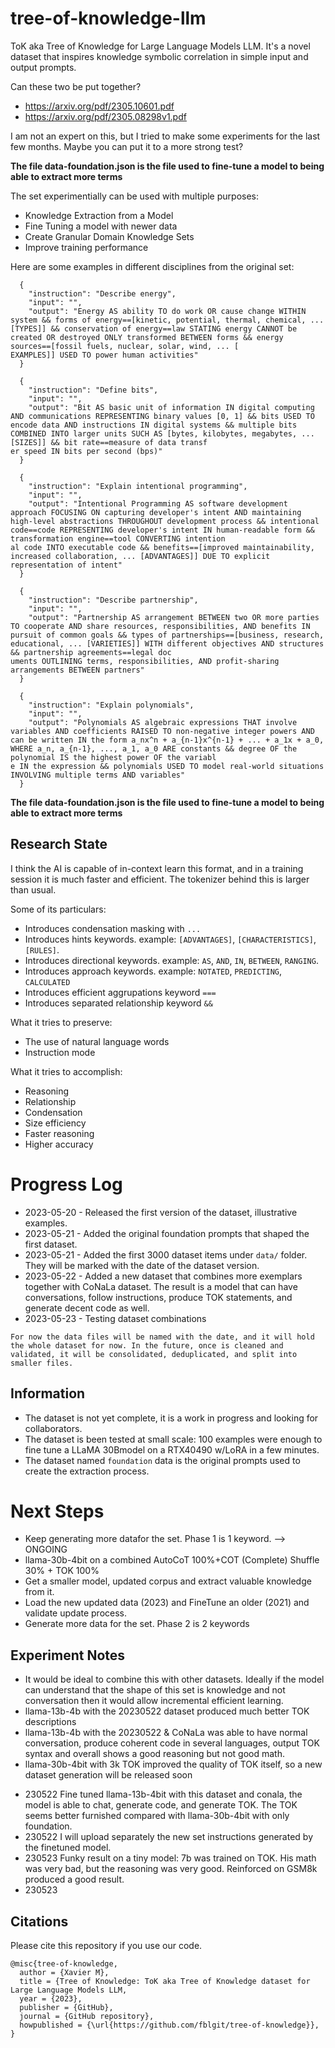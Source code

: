 # tree-of-knowledge-llm
ToK aka Tree of Knowledge for Large Language Models LLM. It's a novel dataset that inspires knowledge symbolic correlation in simple input and output prompts.

Can these two be put together?

* https://arxiv.org/pdf/2305.10601.pdf
* https://arxiv.org/pdf/2305.08298v1.pdf

I am not an expert on this, but I tried to make some experiments for the last few months. Maybe you can put it to a more strong test?

**The file data-foundation.json is the file used to fine-tune a model to being able to extract more terms**

The set experimentially can be used with multiple purposes:

* Knowledge Extraction from a Model
* Fine Tuning a model with newer data
* Create Granular Domain Knowledge Sets
* Improve training performance

Here are some examples in different disciplines from the original set:

```
  {
    "instruction": "Describe energy",
    "input": "",
    "output": "Energy AS ability TO do work OR cause change WITHIN system && forms of energy==[kinetic, potential, thermal, chemical, ... [TYPES]] && conservation of energy==law STATING energy CANNOT be created OR destroyed ONLY transformed BETWEEN forms && energy sources==[fossil fuels, nuclear, solar, wind, ... [
EXAMPLES]] USED TO power human activities"
  }
```


```
  {
    "instruction": "Define bits",
    "input": "",
    "output": "Bit AS basic unit of information IN digital computing AND communications REPRESENTING binary values [0, 1] && bits USED TO encode data AND instructions IN digital systems && multiple bits COMBINED INTO larger units SUCH AS [bytes, kilobytes, megabytes, ... [SIZES]] && bit rate==measure of data transf
er speed IN bits per second (bps)"
  }
```

```
  {
    "instruction": "Explain intentional programming",
    "input": "",
    "output": "Intentional Programming AS software development approach FOCUSING ON capturing developer's intent AND maintaining high-level abstractions THROUGHOUT development process && intentional code==code REPRESENTING developer's intent IN human-readable form && transformation engine==tool CONVERTING intention
al code INTO executable code && benefits==[improved maintainability, increased collaboration, ... [ADVANTAGES]] DUE TO explicit representation of intent"
  }
```

```
  {
    "instruction": "Describe partnership",
    "input": "",
    "output": "Partnership AS arrangement BETWEEN two OR more parties TO cooperate AND share resources, responsibilities, AND benefits IN pursuit of common goals && types of partnerships==[business, research, educational, ... [VARIETIES]] WITH different objectives AND structures && partnership agreements==legal doc
uments OUTLINING terms, responsibilities, AND profit-sharing arrangements BETWEEN partners"
  }
```

```
  {
    "instruction": "Explain polynomials",
    "input": "",
    "output": "Polynomials AS algebraic expressions THAT involve variables AND coefficients RAISED TO non-negative integer powers AND can be written IN the form a_nx^n + a_{n-1}x^{n-1} + ... + a_1x + a_0, WHERE a_n, a_{n-1}, ..., a_1, a_0 ARE constants && degree OF the polynomial IS the highest power OF the variabl
e IN the expression && polynomials USED TO model real-world situations INVOLVING multiple terms AND variables"
  }
```
**The file data-foundation.json is the file used to fine-tune a model to being able to extract more terms**

## Research State
I think the AI is capable of in-context learn this format, and in a training session it is much faster and efficient. The tokenizer behind this is larger than usual.

Some of its particulars:
* Introduces condensation masking with `...`
* Introduces hints keywords. example: `[ADVANTAGES]`, `[CHARACTERISTICS]`, `[RULES]`.
* Introduces directional keywords. example: `AS`, `AND`, `IN`, `BETWEEN`, `RANGING`.
* Introduces approach keywords. example: `NOTATED`, `PREDICTING`, `CALCULATED`
* Introduces efficient aggrupations keyword `===`
* Introduces separated relationship keyword `&&`

What it tries to preserve:
* The use of natural language words
* Instruction mode

What it tries to accomplish:
* Reasoning
* Relationship
* Condensation
* Size efficiency
* Faster reasoning
* Higher accuracy

# Progress Log
- 2023-05-20 - Released the first version of the dataset, illustrative examples.
- 2023-05-21 - Added the original foundation prompts that shaped the first dataset.
- 2023-05-21 - Added the first 3000 dataset items under `data/` folder. They will be marked with the date of the dataset version.
- 2023-05-22 - Added a new dataset that combines more exemplars together with CoNaLa dataset. The result is a model that can have conversations, follow instructions, produce TOK statements, and generate decent code as well.
- 2023-05-23 - Testing dataset combinations

`For now the data files will be named with the date, and it will hold the whole dataset for now. In the future, once is cleaned and validated, it will be consolidated, deduplicated, and split into smaller files.`

## Information
* The dataset is not yet complete, it is a work in progress and looking for collaborators.
* The dataset is been tested at small scale: 100 examples were enough to fine tune a LLaMA 30Bmodel on a RTX40490 w/LoRA in a few minutes.
* The dataset named `foundation` data is the original prompts used to create the extraction process.

# Next Steps
* Keep generating more datafor the set. Phase 1 is 1 keyword. --> ONGOING
* llama-30b-4bit on a combined AutoCoT 100%+COT (Complete) Shuffle 30% + TOK 100%
* Get a smaller model, updated corpus and extract valuable knowledge from it.
* Load the new updated data (2023) and FineTune an older (2021) and validate update process. 
* Generate more data for the set. Phase 2 is 2 keywords


## Experiment Notes
* It would be ideal to combine this with other datasets. Ideally if the model can understand that the shape of this set is knowledge and not conversation then it would allow incremental efficient learning.
* llama-13b-4b with the 20230522 dataset produced much better TOK descriptions
* llama-13b-4b with the 20230522 & CoNaLa was able to have normal conversation, produce coherent code in several languages, output TOK syntax and overall shows a good reasoning but not good math.
* llama-30b-4bit with 3k TOK improved the quality of TOK itself, so a new dataset generation will be released soon

- 230522 Fine tuned llama-13b-4bit with this dataset and conala, the model is able to chat, generate code, and generate TOK. The TOK seems better furnished compared with llama-30b-4bit with only foundation.
- 230522 I will upload separately the new set instructions generated by the finetuned model.
- 230523 Funky result on a tiny model: 7b was trained on TOK. His math was very bad, but the reasoning was very good. Reinforced on GSM8k produced a good result.
- 230523 

## Citations

Please cite this repository if you use our code.

```
@misc{tree-of-knowledge,
  author = {Xavier M},
  title = {Tree of Knowledge: ToK aka Tree of Knowledge dataset for Large Language Models LLM,
  year = {2023},
  publisher = {GitHub},
  journal = {GitHub repository},
  howpublished = {\url{https://github.com/fblgit/tree-of-knowledge}},
}
```

